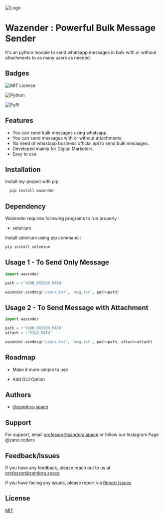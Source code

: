 
![Logo](https://raw.githubusercontent.com/zandora-space/zanx/main/zanx.png)


# Wazender : Powerful Bulk Message Sender

It's an python module to send whatsapp messages in bulk with or without attachments to as many users as needed.


## Badges

![MIT License](https://img.shields.io/apm/l/atomic-design-ui.svg?)

![Python](https://img.shields.io/badge/python-v3.7-blue?)

![PyPi](https://img.shields.io/badge/pypi-v0.0.3-blue?)

## Features

- You can send bulk messages using whatsapp.
- You can send messages with or without attachments.
- No need of whastapp business official api to send bulk mesaages.
- Developed mainly for Digital Marketers.
- Easy to use.

## Installation

Install my-project with pip

```bash
  pip install wazender
```
    
## Dependency


Wazender requires following programs to run properly :

- selenium

Install selenium using pip command :

```bash
pip install selenium
```



## Usage 1 - To Send Only Message

```python
import wazender

path = r'YOUR_DRIVER_PATH'

wazender.sendmsg('users.txt', 'msg.txt', path=path)

```


## Usage 2 - To Send Message with Attachment

```python
import wazender

path = r'YOUR_DRIVER_PATH'
attach = r'FILE_PATH'

wazender.sendmsg('users.txt', 'msg.txt', path=path, attach=attach)

```


## Roadmap

- Make it more simple to use

- Add GUI Option


## Authors

- [@zandora-space](https://www.github.com/zandora-space)


## Support

For support, email professor@zandora.space or follow our Instagram Page @zanx.coders


## Feedback/Issues

If you have any feedback, please reach out to us at professor@zandora.space

If you have facing any issues, please report via 
[Report Issues](https://github.com/zandora-space/wazender/issues)

## License

[MIT](https://github.com/zandora-space/wazender/blob/main/LICENSE)

